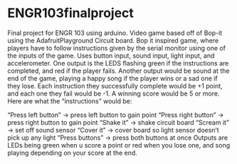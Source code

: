 # ENGR103finalproject
Final project for ENGR 103 using arduino. Video game based off of Bop-it using the AdafruitPlayground Circuit board. Bop it inspired game, where players have to follow instructions given by the serial monitor using one of the inputs of the game. Uses button input, sound input, light input, and accelerometer. One output is the LEDS flashing green if the instructions are completed, and red if the player fails. Another output would be sound at the end of the game, playing a happy song if the player wins or a sad one if they lose. Each instruction they successfully complete would be +1 point, and each one they fail would be -1. A winning score would be 5 or more. Here are what the “instructions” would be:

“Press left button” -> press left button to gain point
“Press right button” -> press right button to gain point
“Shake it” -> shake circuit board
“Scream it” -> set off sound sensor
“Cover it” -> cover board so light sensor doesn’t pick up any light
“Press buttons” -> press both buttons at once
 Outputs are LEDs being green when u score a point or red when you lose one, and song playing depending on your score at the end.
